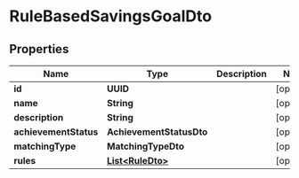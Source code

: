 

# RuleBasedSavingsGoalDto


## Properties

| Name | Type | Description | Notes |
|------------ | ------------- | ------------- | -------------|
|**id** | **UUID** |  |  [optional] |
|**name** | **String** |  |  [optional] |
|**description** | **String** |  |  [optional] |
|**achievementStatus** | **AchievementStatusDto** |  |  [optional] |
|**matchingType** | **MatchingTypeDto** |  |  [optional] |
|**rules** | [**List&lt;RuleDto&gt;**](RuleDto.md) |  |  [optional] |



